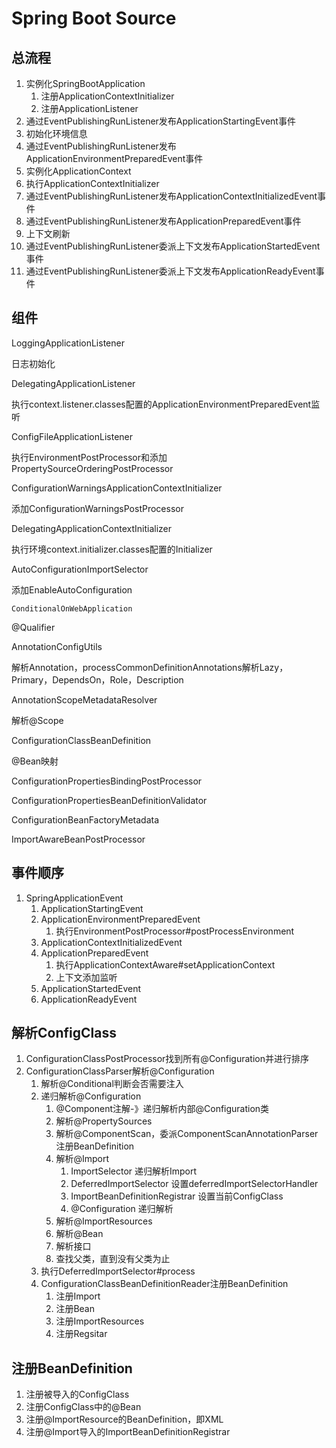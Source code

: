 # Spring Boot Source

## 总流程

1. 实例化SpringBootApplication
   1. 注册ApplicationContextInitializer
   2. 注册ApplicationListener
2. 通过EventPublishingRunListener发布ApplicationStartingEvent事件
3. 初始化环境信息
4. 通过EventPublishingRunListener发布ApplicationEnvironmentPreparedEvent事件
5. 实例化ApplicationContext
6. 执行ApplicationContextInitializer
7. 通过EventPublishingRunListener发布ApplicationContextInitializedEvent事件
8. 通过EventPublishingRunListener发布ApplicationPreparedEvent事件
9. 上下文刷新
10. 通过EventPublishingRunListener委派上下文发布ApplicationStartedEvent事件
11. 通过EventPublishingRunListener委派上下文发布ApplicationReadyEvent事件

## 组件

LoggingApplicationListener

日志初始化

DelegatingApplicationListener

执行context.listener.classes配置的ApplicationEnvironmentPreparedEvent监听

ConfigFileApplicationListener

执行EnvironmentPostProcessor和添加PropertySourceOrderingPostProcessor

ConfigurationWarningsApplicationContextInitializer

添加ConfigurationWarningsPostProcessor

DelegatingApplicationContextInitializer

执行环境context.initializer.classes配置的Initializer

AutoConfigurationImportSelector

添加EnableAutoConfiguration

```
ConditionalOnWebApplication
```

@Qualifier

AnnotationConfigUtils

解析Annotation，processCommonDefinitionAnnotations解析Lazy，Primary，DependsOn，Role，Description

AnnotationScopeMetadataResolver

解析@Scope

ConfigurationClassBeanDefinition

@Bean映射



ConfigurationPropertiesBindingPostProcessor

ConfigurationPropertiesBeanDefinitionValidator

ConfigurationBeanFactoryMetadata

ImportAwareBeanPostProcessor

## 事件顺序

1. SpringApplicationEvent
   1. ApplicationStartingEvent
   2. ApplicationEnvironmentPreparedEvent
      1. 执行EnvironmentPostProcessor#postProcessEnvironment
   3. ApplicationContextInitializedEvent
   4. ApplicationPreparedEvent
      1. 执行ApplicationContextAware#setApplicationContext
      2. 上下文添加监听
   5. ApplicationStartedEvent
   6. ApplicationReadyEvent

## 解析ConfigClass

1. ConfigurationClassPostProcessor找到所有@Configuration并进行排序
2. ConfigurationClassParser解析@Configuration
   1. 解析@Conditional判断会否需要注入
   2. 递归解析@Configuration
      1. @Component注解-》递归解析内部@Configuration类
      2. 解析@PropertySources
      3. 解析@ComponentScan，委派ComponentScanAnnotationParser注册BeanDefinition
      4. 解析@Import
         1. ImportSelector 递归解析Import
         2. DeferredImportSelector  设置deferredImportSelectorHandler
         3. ImportBeanDefinitionRegistrar  设置当前ConfigClass
         4. @Configuration 递归解析
      5. 解析@ImportResources
      6. 解析@Bean
      7. 解析接口
      8. 查找父类，直到没有父类为止
   3. 执行DeferredImportSelector#process
   4. ConfigurationClassBeanDefinitionReader注册BeanDefinition
      1. 注册Import
      2. 注册Bean
      3. 注册ImportResources
      4. 注册Regsitar

## 注册BeanDefinition

1. 注册被导入的ConfigClass
2. 注册ConfigClass中的@Bean
3. 注册@ImportResource的BeanDefinition，即XML
4. 注册@Import导入的ImportBeanDefinitionRegistrar